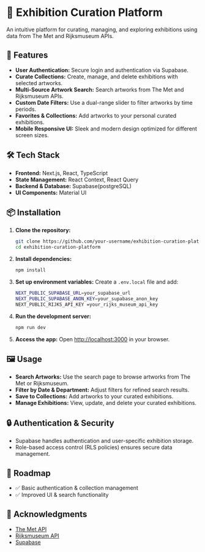 # 🎨 Exhibition Curation Platform

An intuitive platform for curating, managing, and exploring exhibitions using data from The Met and Rijksmuseum APIs.

## 🚀 Features

- **User Authentication:** Secure login and authentication via Supabase.
- **Curate Collections:** Create, manage, and delete exhibitions with selected artworks.
- **Multi-Source Artwork Search:** Search artworks from The Met and Rijksmuseum APIs.
- **Custom Date Filters:** Use a dual-range slider to filter artworks by time periods.
- **Favorites & Collections:** Add artworks to your personal curated exhibitions.
- **Mobile Responsive UI:** Sleek and modern design optimized for different screen sizes.

## 🛠️ Tech Stack

- **Frontend:** Next.js, React, TypeScript
- **State Management:** React Context, React Query
- **Backend & Database:** Supabase(postgreSQL)
- **UI Components:** Material UI

## 📦 Installation

1. **Clone the repository:**
   ```sh
   git clone https://github.com/your-username/exhibition-curation-platform.git
   cd exhibition-curation-platform
   ```
2. **Install dependencies:**
   ```sh
   npm install
   ```
3. **Set up environment variables:**
   Create a `.env.local` file and add:
   ```sh
   NEXT_PUBLIC_SUPABASE_URL=your_supabase_url
   NEXT_PUBLIC_SUPABASE_ANON_KEY=your_supabase_anon_key
   NEXT_PUBLIC_RIJKS_API_KEY =your_rijks_museum_api_key
   ```
4. **Run the development server:**
   ```sh
   npm run dev
   ```
5. **Access the app:**
   Open [http://localhost:3000](http://localhost:3000) in your browser.

## 🖼️ Usage

- **Search Artworks:** Use the search page to browse artworks from The Met or Rijksmuseum.
- **Filter by Date & Department:** Adjust filters for refined search results.
- **Save to Collections:** Add artworks to your curated exhibitions.
- **Manage Exhibitions:** View, update, and delete your curated exhibitions.

## 🔒 Authentication & Security

- Supabase handles authentication and user-specific exhibition storage.
- Role-based access control (RLS policies) ensures secure data management.

## 🎯 Roadmap

- ✅ Basic authentication & collection management
- ✅ Improved UI & search functionality

## 🌟 Acknowledgments

- [The Met API](https://metmuseum.github.io/)
- [Rijksmuseum API](https://data.rijksmuseum.nl/)
- [Supabase](https://supabase.com/)
